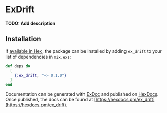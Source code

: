 # ExDrift

**TODO: Add description**

## Installation

If [available in Hex](https://hex.pm/docs/publish), the package can be installed
by adding `ex_drift` to your list of dependencies in `mix.exs`:

```elixir
def deps do
  [
    {:ex_drift, "~> 0.1.0"}
  ]
end
```

Documentation can be generated with [ExDoc](https://github.com/elixir-lang/ex_doc)
and published on [HexDocs](https://hexdocs.pm). Once published, the docs can
be found at [https://hexdocs.pm/ex_drift](https://hexdocs.pm/ex_drift).


